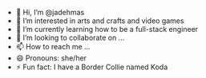 - 👋 Hi, I’m @jadehmas
- 👀 I’m interested in arts and crafts and video games
- 🌱 I’m currently learning how to be a full-stack engineer
- 💞️ I’m looking to collaborate on ...
- 📫 How to reach me ...
- 😄 Pronouns: she/her
- ⚡ Fun fact: I have a Border Collie named Koda

<!---
jadehmas/jadehmas is a ✨ special ✨ repository because its `README.md` (this file) appears on your GitHub profile.
You can click the Preview link to take a look at your changes.
--->
